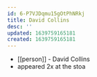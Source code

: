 ```yaml
---
id: 6-P7VJDqmu15gOtPhNRkj
title: David Collins
desc: ''
updated: 1639759165181
created: 1639759165181
---
```



- [[person]] - David Collins
- appeared 2x at the stoa
